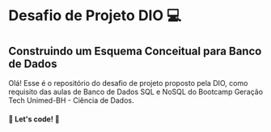# Desafio de Projeto DIO :computer:

## Construindo um Esquema Conceitual para Banco de Dados

Olá! Esse é o repositório do desafio de projeto proposto pela DIO, como requisito das aulas de Banco de Dados SQL e NoSQL do Bootcamp Geração Tech Unimed-BH - Ciência de Dados.

#### 🚀 Let's code! 🚀
